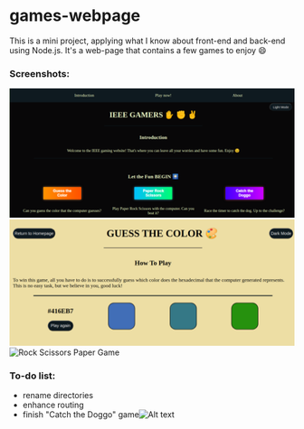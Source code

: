# games-webpage
This is a mini project, applying what I know about front-end and back-end using Node.js.
It's a web-page that contains a few games to enjoy :smile:

### Screenshots:
![Homepage](screenshots/homepage.png?raw=true "Homepage")
![Colors Game](screenshots/color.png?raw=true "Homepage")
![Rock Scissors Paper Game](screenshots/rsp.png?raw=true "Homepage")


### To-do list:
- rename directories
- enhance routing
- finish "Catch the Doggo" game![Alt text](relative/path/to/img.jpg?raw=true "Title")
